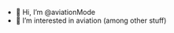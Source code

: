- 👋 Hi, I’m @aviationMode
- 👀 I’m interested in aviation (among other stuff)
<!-- 
- 🌱 I’m currently learning ... 
- 💞️ I’m looking to collaborate on ...
- 📫 How to reach me ...
-->

<!---
aviationMode/aviationMode is a ✨ special ✨ repository because its `README.md` (this file) appears on your GitHub profile.
You can click the Preview link to take a look at your changes.
--->
